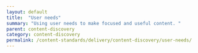 ```yaml
---
layout: default
title:  "User needs"
summary: "Using user needs to make focused and useful content. "
parent: content-discovery
category: content-discovery
permalink: /content-standards/delivery/content-discovery/user-needs/
---
```

